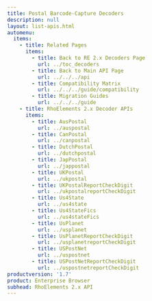 ```yaml
---
title: Postal Barcode-Capture Decoders
description: null
layout: list-apis.html
automenu:
  items:
    - title: Related Pages
      items:
        - title: Back to RE 2.x Decoders Page
          url: ../toc_decoders
        - title: Back to Main API Page
          url: ../../../api
        - title: Compatibility Matrix
          url: ../../../guide/compatibility
        - title: Migration Guides
          url: ../../../guide
    - title: RhoElements 2.x Decoder APIs
      items:
        - title: AusPostal
          url: ../auspostal
        - title: CanPostal
          url: ../canpostal
        - title: DutchPostal
          url: ../dutchpostal
        - title: JapPostal
          url: ../jappostal
        - title: UKPostal
          url: ../ukpostal
        - title: UKPostalReportCheckDigit
          url: ../ukpostalreportCheckDigit
        - title: Us4State
          url: ../us4state
        - title: Us4StateFics
          url: ../us4stateFics
        - title: UsPlanet
          url: ../usplanet
        - title: UsPlanetReportCheckDigit
          url: ../usplanetreportCheckDigit
        - title: USPostNet
          url: ../uspostnet
        - title: USPostNetReportCheckDigit
          url: ../uspostnetreportCheckDigit
productversion: '1.7'
product: Enterprise Browser
subhead: RhoElements 2.x API
---
```




